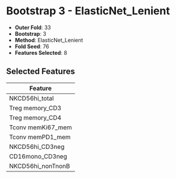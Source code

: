 # Bootstrap 3 - ElasticNet_Lenient

- **Outer Fold**: 33
- **Bootstrap**: 3
- **Method**: ElasticNet_Lenient
- **Fold Seed**: 76
- **Features Selected**: 8

## Selected Features

| Feature |
|---------|
| NKCD56hi_total |
| Treg memory_CD3 |
| Treg memory_CD4 |
| Tconv memKi67_mem |
| Tconv memPD1_mem |
| NKCD56hi_CD3neg |
| CD16mono_CD3neg |
| NKCD56hi_nonTnonB |
